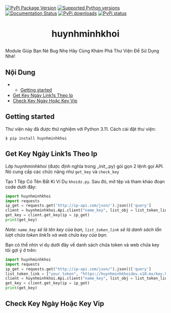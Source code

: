[![PyPi Package Version](https://img.shields.io/pypi/v/pyTelegramBotAPI.svg)](https://pypi.python.org/pypi/pyTelegramBotAPI)
[![Supported Python versions](https://img.shields.io/pypi/pyversions/pyTelegramBotAPI.svg)](https://pypi.python.org/pypi/pyTelegramBotAPI)
[![Documentation Status](https://readthedocs.org/projects/pytba/badge/?version=latest)](https://pytba.readthedocs.io/en/latest/?badge=latest)
[![PyPi downloads](https://img.shields.io/pypi/dm/pyTelegramBotAPI.svg)](https://pypi.org/project/pyTelegramBotAPI/)
[![PyPi status](https://img.shields.io/pypi/status/pytelegrambotapi.svg?style=flat-square)](https://pypi.python.org/pypi/pytelegrambotapi)

# <p align="center">huynhminhkhoi
Module Giúp Bạn Né Bug Nhẹ
Hãy Cùng Khám Phá Thư Viện Để Sử Dụng Nhé!
## Nội Dung

* * [Getting started](#getting-started)
* [Get Key Ngày Link1s Theo Ip](#get-key-ngay-link1s-theo-ip)
* [Check Key Ngày Hoặc Key Vip](#check-key-ngay-hoac-key-vip)
## Getting started
Thư viện này đã được thử nghiệm với Python 3.11. Cách cài đặt thư viện:
```
$ pip install huynhminhkhoi
```
## Get Key Ngày Link1s Theo Ip
Lớp huynhminhkhoi (được định nghĩa trong \__init__.py) gói gọn 2 lệnh gọi API. Nó cung cấp các chức năng như `get_key` và `check_key` 

Tạo 1 Tệp Có Tên Bất Kì Ví Dụ `khoidz.py`. Sau đó, mở tệp và tham khảo đoạn code dưới đây:
```python
import huynhminhkhoi
import requests
ip_get = requests.get('http://ip-api.com/json/').json()['query']
client = huynhminhkhoi.Api.client("name_key", list_obj = list_token_link)
get_key = client.get_key(ip = ip_get)
print(get_key)
```
*Note: `name_key` sẽ là tên key của bạn, 
`list_token_link` sẽ là danh sách lần lượt chứa token link1s và web chứa key của bạn.*

Bạn có thể nhìn ví dụ dưới đây về danh sách chứa token và web chứa key tôi gợi ý ở trên:
```python
import huynhminhkhoi
import requests
ip_get = requests.get("http://ip-api.com/json/").json()['query']
list_token_link = ["your_token", "https://huynhminhkhoidev.x10.mx/key.html?keyhomnay="]
client = huynhminhkhoi.Api.client("name_key", list_obj = list_token_link)
get_key = client.get_key(ip = ip_get)
print(get_key)
```
## Check Key Ngày Hoặc Key Vip

